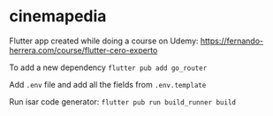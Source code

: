 # cinemapedia

Flutter app created while doing a course on Udemy: https://fernando-herrera.com/course/flutter-cero-experto


To add a new dependency
`flutter pub add go_router`

Add `.env` file and add all the fields from `.env.template`

Run isar code generator:
`flutter pub run build_runner build`
